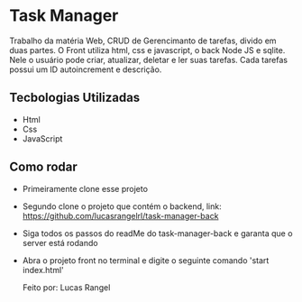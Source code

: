 # Task Manager
Trabalho da matéria Web, CRUD de Gerencimanto de tarefas, divido em duas partes. O Front utiliza html, css e javascript, o back Node JS e sqlite. Nele o usuário pode criar, atualizar, deletar e ler suas tarefas.
Cada tarefas possui um ID autoincrement e descrição.

## Tecbologias Utilizadas
- Html
- Css
- JavaScript

## Como rodar 
- Primeiramente clone esse projeto
- Segundo clone o projeto que contém o backend, link: https://github.com/lucasrangelrl/task-manager-back
- Siga todos os passos do readMe do task-manager-back e garanta que o server está rodando
- Abra o projeto front no terminal e digite o seguinte comando 'start index.html'

  Feito por: Lucas Rangel
